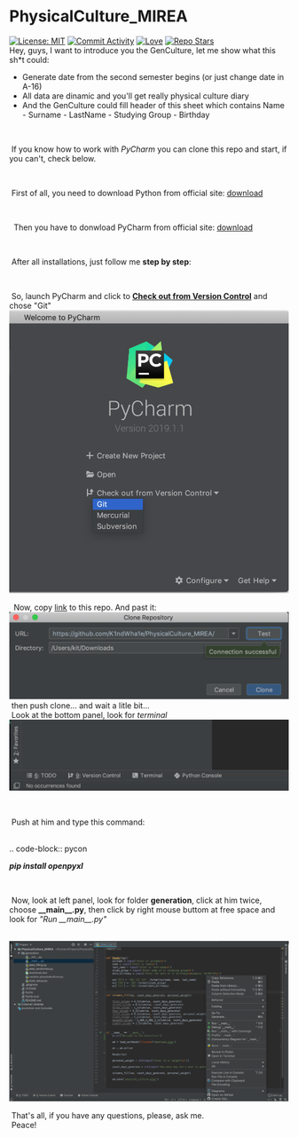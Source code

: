 # PhysicalCulture_MIREA
[![License: MIT](https://img.shields.io/github/license/K1ndWha1e/PhysicalCulture_MIREA.svg?style=flat)](https://opensource.org/licenses/MIT)
[![Commit Activity](https://img.shields.io/github/last-commit/K1ndWha1e/PhysicalCulture_MIREA.svg?style=flat)](https://github.com/K1ndWha1e/PhysicalCulture_MIREA)
[![Love](https://img.shields.io/badge/made%20with-LOVE-green.svg?style=flat)](https://github.com/K1ndWha1e/PhysicalCulture_MIREA)
[![Repo Stars](https://img.shields.io/github/stars/K1ndWha1e/PhysicalCulture_MIREA.svg?style=social)](https://github.com/K1ndWha1e/PhysicalCulture_MIREA)
</br>
Hey, guys, I want to introduce you the GenCulture, let me show what this sh*t could:
- Generate date from the second semester begins (or just change date in A-16)
- All data are dinamic and you'll get really physical culture diary
- And the GenCulture could fill header of this sheet which contains Name - Surname - LastName - Studying Group - Birthday
</br>
<p>&nbsp;If you know how to work with <em> PyCharm </em> you can clone this repo and start, if you can't, check below.</p>
</br>
<p>&nbsp;First of all, you need to download Python from official site: <a href=https://www.python.org/downloads/>download</a></p>
</br>
<p>&nbsp; Then you have to donwload PyCharm from official site: <a href=https://www.jetbrains.com/pycharm/download/#section=windows>download</a></p>
</br>
<p>&nbsp;After all installations, just follow me <b>step by step</b>:</p>
</br>
<p>&nbsp;So, launch PyCharm and click to <ins><b>Check out from Version Control</b></ins> and chose "Git"
<img src="https://github.com/K1ndWha1e/PhysicalCulture_MIREA/blob/master/imgs/Снимок%20экрана%202019-05-04%20в%2023.46.43.png" alt="Git"></p>
<p>&nbsp; Now, copy <a href=https://github.com/K1ndWha1e/PhysicalCulture_MIREA/>link<a> to this repo.
  And past it:
  <img src="https://github.com/K1ndWha1e/PhysicalCulture_MIREA/blob/master/imgs/Снимок%20экрана%202019-05-04%20в%2023.56.02.png" border="0">
 
  </br>
  &nbsp;then push clone... and wait a litle bit...
  <br>
 &nbsp;Look at the bottom panel, look for <em>terminal</em> 
  <img src="https://github.com/K1ndWha1e/PhysicalCulture_MIREA/blob/master/imgs/Снимок%20экрана%202019-05-05%20в%200.00.32.png" border="0"></p>
 </br>
 <p>&nbsp;Push at him and type this command:</p>
 </br>
 .. code-block:: pycon
 <p><b><em>pip install openpyxl</em></b></p>
 </br>
 <p>&nbsp;Now, look at left panel, look for folder <b>generation</b>, click at him twice, choose <b>__main__.py</b>, then click by right mouse buttom at free space and look for <em>"Run __main__.py"</em></p>
  </br>
<img src="https://github.com/K1ndWha1e/PhysicalCulture_MIREA/blob/master/imgs/Снимок%20экрана%202019-05-05%20в%200.08.52.png" border="0">
  </br>
  <p>&nbsp;That's all, if you have any questions, please, ask me.
  </br>
&nbsp;Peace!</p>
</br>

